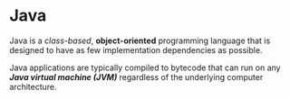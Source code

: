# Java

Java is a *class-based*, **object-oriented** programming language that is designed to have as few implementation dependencies as possible.

Java applications are typically compiled to bytecode that can run on any ***Java virtual machine (JVM)*** regardless of the underlying computer architecture.